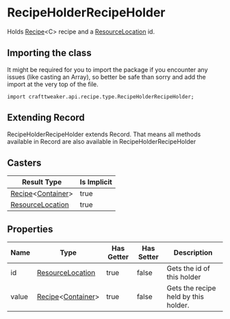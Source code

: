 # RecipeHolderRecipeHolder

Holds [Recipe](/vanilla/api/recipe/type/Recipe)&lt;C&gt; recipe and a [ResourceLocation](/vanilla/api/resource/ResourceLocation) id.

## Importing the class

It might be required for you to import the package if you encounter any issues (like casting an Array), so better be safe than sorry and add the import at the very top of the file.
```zenscript
import crafttweaker.api.recipe.type.RecipeHolderRecipeHolder;
```


## Extending Record

RecipeHolderRecipeHolder extends Record. That means all methods available in Record are also available in RecipeHolderRecipeHolder

## Casters

|                                        Result Type                                         | Is Implicit |
|--------------------------------------------------------------------------------------------|-------------|
| [Recipe](/vanilla/api/recipe/type/Recipe)&lt;[Container](/vanilla/api/world/Container)&gt; | true        |
| [ResourceLocation](/vanilla/api/resource/ResourceLocation)                                 | true        |

## Properties

| Name  |                                            Type                                            | Has Getter | Has Setter |             Description              |
|-------|--------------------------------------------------------------------------------------------|------------|------------|--------------------------------------|
| id    | [ResourceLocation](/vanilla/api/resource/ResourceLocation)                                 | true       | false      | Gets the id of this holder           |
| value | [Recipe](/vanilla/api/recipe/type/Recipe)&lt;[Container](/vanilla/api/world/Container)&gt; | true       | false      | Gets the recipe held by this holder. |


